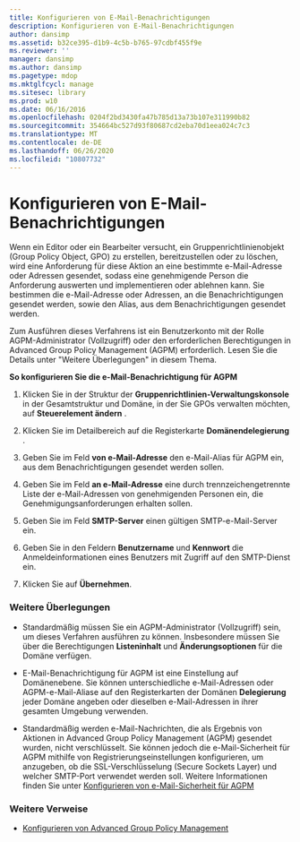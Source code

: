 ```yaml
---
title: Konfigurieren von E-Mail-Benachrichtigungen
description: Konfigurieren von E-Mail-Benachrichtigungen
author: dansimp
ms.assetid: b32ce395-d1b9-4c5b-b765-97cdbf455f9e
ms.reviewer: ''
manager: dansimp
ms.author: dansimp
ms.pagetype: mdop
ms.mktglfcycl: manage
ms.sitesec: library
ms.prod: w10
ms.date: 06/16/2016
ms.openlocfilehash: 0204f2bd3430fa47b785d13a73b107e311990b82
ms.sourcegitcommit: 354664bc527d93f80687cd2eba70d1eea024c7c3
ms.translationtype: MT
ms.contentlocale: de-DE
ms.lasthandoff: 06/26/2020
ms.locfileid: "10807732"
---
```

# Konfigurieren von E-Mail-Benachrichtigungen


Wenn ein Editor oder ein Bearbeiter versucht, ein Gruppenrichtlinienobjekt (Group Policy Object, GPO) zu erstellen, bereitzustellen oder zu löschen, wird eine Anforderung für diese Aktion an eine bestimmte e-Mail-Adresse oder Adressen gesendet, sodass eine genehmigende Person die Anforderung auswerten und implementieren oder ablehnen kann. Sie bestimmen die e-Mail-Adresse oder Adressen, an die Benachrichtigungen gesendet werden, sowie den Alias, aus dem Benachrichtigungen gesendet werden.

Zum Ausführen dieses Verfahrens ist ein Benutzerkonto mit der Rolle AGPM-Administrator (Vollzugriff) oder den erforderlichen Berechtigungen in Advanced Group Policy Management (AGPM) erforderlich. Lesen Sie die Details unter "Weitere Überlegungen" in diesem Thema.

**So konfigurieren Sie die e-Mail-Benachrichtigung für AGPM**

1.  Klicken Sie in der Struktur der **Gruppenrichtlinien-Verwaltungskonsole** in der Gesamtstruktur und Domäne, in der Sie GPOs verwalten möchten, auf **Steuerelement ändern** .

2.  Klicken Sie im Detailbereich auf die Registerkarte **Domänendelegierung** .

3.  Geben Sie im Feld **von e-Mail-Adresse** den e-Mail-Alias für AGPM ein, aus dem Benachrichtigungen gesendet werden sollen.

4.  Geben Sie im Feld **an e-Mail-Adresse** eine durch trennzeichengetrennte Liste der e-Mail-Adressen von genehmigenden Personen ein, die Genehmigungsanforderungen erhalten sollen.

5.  Geben Sie im Feld **SMTP-Server** einen gültigen SMTP-e-Mail-Server ein.

6.  Geben Sie in den Feldern **Benutzername** und **Kennwort** die Anmeldeinformationen eines Benutzers mit Zugriff auf den SMTP-Dienst ein.

7.  Klicken Sie auf **Übernehmen**.

### Weitere Überlegungen

-   Standardmäßig müssen Sie ein AGPM-Administrator (Vollzugriff) sein, um dieses Verfahren ausführen zu können. Insbesondere müssen Sie über die Berechtigungen **Listeninhalt** und **Änderungsoptionen** für die Domäne verfügen.

-   E-Mail-Benachrichtigung für AGPM ist eine Einstellung auf Domänenebene. Sie können unterschiedliche e-Mail-Adressen oder AGPM-e-Mail-Aliase auf den Registerkarten der Domänen **Delegierung** jeder Domäne angeben oder dieselben e-Mail-Adressen in ihrer gesamten Umgebung verwenden.

-   Standardmäßig werden e-Mail-Nachrichten, die als Ergebnis von Aktionen in Advanced Group Policy Management (AGPM) gesendet wurden, nicht verschlüsselt. Sie können jedoch die e-Mail-Sicherheit für AGPM mithilfe von Registrierungseinstellungen konfigurieren, um anzugeben, ob die SSL-Verschlüsselung (Secure Sockets Layer) und welcher SMTP-Port verwendet werden soll. Weitere Informationen finden Sie unter [Konfigurieren von e-Mail-Sicherheit für AGPM](configure-e-mail-security-for-agpm-agpm30ops.md)

### Weitere Verweise

-   [Konfigurieren von Advanced Group Policy Management](configuring-advanced-group-policy-management.md)

 

 





